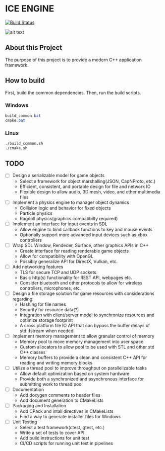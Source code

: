 # ICE ENGINE

[![Build Status](https://travis-ci.com/johnpatek/ICEngine.svg?branch=master)](https://travis-ci.com/johnpatek/ICEngine)

![alt text](https://d30y9cdsu7xlg0.cloudfront.net/png/84009-200.png "We are still using this image")

## About this Project

The purpose of this project is to provide a modern C++ application
framework.

## How to build

First, build the common dependencies. Then, run the build scripts.

### Windows

```powershell
build_common.bat
cmake.bat
```

### Linux

```sh
./build_common.sh
./cmake.sh
```
## TODO

- [ ] Design a serializable model for game objects
    + Select a framework for object marshalling(JSON, CapNProto, etc.)
    + Efficient, consistent, and portable design for file and network IO
    + Flexible design to allow audio, 3D mesh, video, and other multimedia files
- [ ] Implement a physics engine to manager object dynamics
    + Collision logic and behavior for fixed objects
    + Particle physics
    + Ragdoll physics(graphics compatibilty required)
- [ ] Implement an interface for input events in SDL
    + Allow engine to bind callback functions to key and mouse events
    + Optionally support more advanced input devices such as xbox controllers
- [ ] Wrap SDL Window, Rendeder, Surface, other graphics APIs in C++
    + Create interface for reading renderable game objects
    + Allow for compatibility with OpenGL
    + Possibly generalize API for DirectX, Vulkan, etc.
- [ ] Add networking features
    + TLS for secure TCP and UDP sockets.
    + Basic http(s) functionality for REST API, webpages etc.
    + Consider bluetooth and other protocols to allow for wireless controllers, microphones, etc.
- [ ] Design a file storage solution for game resources with considerations regarding:
    + Hashing for file names
    + Security for resource data(?)
    + Integration with client/server model to synchronize resources and optimize storage footprint
    + A cross platform file IO API that can bypass the buffer delays of std::fstream when needed
- [ ] Implement memory management to allow granular control of memory
    + Memory pool to move memory management into user space
    + Custom allocators to allow pool to be used with STL and other std C++ classes
    + Memory buffers to provide a clean and consistent C++ API for reading and writing memory blocks
- [ ] Utilize a thread pool to improve throughput on parallelizable tasks
    + Allow default optimization based on system hardware
    + Provide both a synchronized and asynchronous interface for submitting work to thread pool
- [ ] Documentation
    + Add doxygen comments to header files
    + Add document generation to CMakeLists
- [ ] Packaging and Installation
    + Add CPack and intall directives in CMakeLists
    + Find a way to generate installer files for Windows
- [ ] Unit Testing
    + Select a test framework(ctest, gtest, etc.)
    + Write a set of tests to cover API
    + Add build instructions for unit test
    + CI/CD scripts for running unit test in pipelines